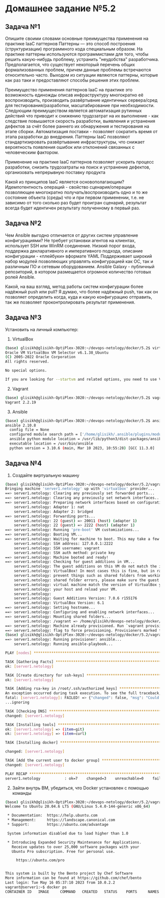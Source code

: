 # Домашнее задание №5.2
## Задача №1
Опишите своими словами основные преимущества применения на практике IaaC паттернов
Паттерны — это способ построения (структуризации) программного кода специальным образом. На практике паттерны используются программистами для того, чтобы решить какую-нибудь проблему, устранить "неудобства" разработчика. Предполагается, что существует некоторый перечень общих формализованных проблем, причем данные проблемы встречаются относительно часто. Выходом из ситуации являются паттерны, которые как раз таки и предоставляют способы решения этих проблем.

Преимущество применения паттернов IaaС на практике это возможность единожды описав инфраструктуру многократно её воспроизводить, производить развёртывние идентичных сервера/сред для тестирования/разработки, масштабирование при необходимости. Следующим преимуществом является автоматизация рутинных действий что приводит к снижению трудозатрат на их выполнение - как следствие повышается скорость разработки, выявления и устранения дефектов за счёт более раннего их обнаружения и тестирования на этапе сборки. Автоматизация поставки - позволяет сократить время от этапа разработки до внедрения. Паттерны IaaC позволяют стандартизировать развёртывание инфраструктуры, что снижает вероятность появления ошибок или отклонений связанных с человеческим фактором.

Применение на практике IaaC паттернов позволяет ускорить процесс разработки, снизить трудозатраты на поиск и устранение дефектов, организовать непрерывную поставку продукта

Какой из принципов IaaC является основополагающим?
Идемпотентность операций - свойство сценария/операции позволяющее многократно получать/воспроизводить одно и то же состояние объекта (среды) что и при первом применении, т.е. не зависимо от того сколько раз будет проигран сценарий, результат всегда будет идентичен результату полученному в первый раз.

## Задача №2
Чем Ansible выгодно отличается от других систем управление конфигурациями?
Не требует установки агентов на клиентах, использует SSH или WinRM соединение. Низкий порог входа, поддержка декларативного и императивного подхода, описание конфигурации - «плейбуки» вформате YAML Поддерживает широкий набор модулей позволяющих управлять конфигурацией как ОС, так и различным ПО и сетевым оборудованием. Ansible Galaxy - публичный репозиторий, в котором размещается огромное количество готовых ролей Ansible.

Какой, на ваш взгляд, метод работы систем конфигурации более надёжный push или pull?
Я думаю, что более надёжный push, так как он позволяет определить когда, куда и какую конфигурацию отправить, так же позволяет проконтролировать результат применения.

## Задача №3
Установить на личный компьютер:
1. VirtualBox

```sh
(base) glisikh@glisikh-OptiPlex-3020:~/devops-netology/docker/5.2$ virtualbox --help
Oracle VM VirtualBox VM Selector v6.1.38_Ubuntu
(C) 2005-2022 Oracle Corporation
All rights reserved.

No special options.

If you are looking for --startvm and related options, you need to use VirtualBoxVM.
```
2. Vagrant
```sh
(base) glisikh@glisikh-OptiPlex-3020:~/devops-netology/docker/5.2$ vagrant --version
Vagrant 2.2.19
```
3. Ansible
```sh
(base) glisikh@glisikh-OptiPlex-3020:~/devops-netology/docker/5.2$ ansible --version
ansible 2.10.8
  config file = None
  configured module search path = ['/home/glisikh/.ansible/plugins/modules', '/usr/share/ansible/plugins/modules']
  ansible python module location = /usr/lib/python3/dist-packages/ansible
  executable location = /usr/bin/ansible
  python version = 3.10.6 (main, Mar 10 2023, 10:55:28) [GCC 11.3.0]
```

## Задача №4
1. Создайте виртуальную машину
```sh
(base) glisikh@glisikh-OptiPlex-3020:~/devops-netology/docker/5.2/vagrant$ vagrant up
Bringing machine 'server1.netology' up with 'virtualbox' provider...
==> server1.netology: Clearing any previously set forwarded ports...
==> server1.netology: Clearing any previously set network interfaces...
==> server1.netology: Preparing network interfaces based on configuration...
    server1.netology: Adapter 1: nat
    server1.netology: Adapter 2: bridged
==> server1.netology: Forwarding ports...
    server1.netology: 22 (guest) => 20011 (host) (adapter 1)
    server1.netology: 22 (guest) => 2222 (host) (adapter 1)
==> server1.netology: Running 'pre-boot' VM customizations...
==> server1.netology: Booting VM...
==> server1.netology: Waiting for machine to boot. This may take a few minutes...
    server1.netology: SSH address: 127.0.0.1:2222
    server1.netology: SSH username: vagrant
    server1.netology: SSH auth method: private key
==> server1.netology: Machine booted and ready!
==> server1.netology: Checking for guest additions in VM...
    server1.netology: The guest additions on this VM do not match the installed version of
    server1.netology: VirtualBox! In most cases this is fine, but in rare cases it can
    server1.netology: prevent things such as shared folders from working properly. If you see
    server1.netology: shared folder errors, please make sure the guest additions within the
    server1.netology: virtual machine match the version of VirtualBox you have installed on
    server1.netology: your host and reload your VM.
    server1.netology: 
    server1.netology: Guest Additions Version: 7.0.6 r155176
    server1.netology: VirtualBox Version: 6.1
==> server1.netology: Setting hostname...
==> server1.netology: Configuring and enabling network interfaces...
==> server1.netology: Mounting shared folders...
    server1.netology: /vagrant => /home/glisikh/devops-netology/docker/5.2/vagrant
==> server1.netology: Machine already provisioned. Run `vagrant provision` or use the `--provision`
==> server1.netology: flag to force provisioning. Provisioners marked to run always will still run.
(base) glisikh@glisikh-OptiPlex-3020:~/devops-netology/docker/5.2/vagrant$ vagrant provision
==> server1.netology: Running provisioner: ansible...
    server1.netology: Running ansible-playbook...

PLAY [nodes] *******************************************************************

TASK [Gathering Facts] *********************************************************
ok: [server1.netology]

TASK [Create directory for ssh-keys] *******************************************
ok: [server1.netology]

TASK [Adding rsa-key in /root/.ssh/authorized_keys] ****************************
An exception occurred during task execution. To see the full traceback, use -vvv. The error was: If you are using a module and expect the file to exist on the remote, see the remote_src option
fatal: [server1.netology]: FAILED! => {"changed": false, "msg": "Could not find or access '~/.ssh/id_rsa.pub' on the Ansible Controller.\nIf you are using a module and expect the file to exist on the remote, see the remote_src option"}
...ignoring

TASK [Checking DNS] ************************************************************
changed: [server1.netology]

TASK [Installing tools] ********************************************************
ok: [server1.netology] => (item=git)
ok: [server1.netology] => (item=curl)

TASK [Installing docker] *******************************************************

changed: [server1.netology]

TASK [Add the current user to docker group] ************************************
changed: [server1.netology]

PLAY RECAP *********************************************************************
server1.netology           : ok=7    changed=3    unreachable=0    failed=0    skipped=0    rescued=0    ignored=1
```
2. Зайти внутрь ВМ, убедиться, что Docker установлен с помощью команды
```sh
(base) glisikh@glisikh-OptiPlex-3020:~/devops-netology/docker/5.2/vagrant$ vagrant ssh
Welcome to Ubuntu 20.04.6 LTS (GNU/Linux 5.4.0-144-generic x86_64)

 * Documentation:  https://help.ubuntu.com
 * Management:     https://landscape.canonical.com
 * Support:        https://ubuntu.com/advantage

 System information disabled due to load higher than 1.0

 * Introducing Expanded Security Maintenance for Applications.
   Receive updates to over 25,000 software packages with your
   Ubuntu Pro subscription. Free for personal use.

     https://ubuntu.com/pro


This system is built by the Bento project by Chef Software
More information can be found at https://github.com/chef/bento
Last login: Tue May 16 05:37:10 2023 from 10.0.2.2
vagrant@server1:~$ docker ps
CONTAINER ID   IMAGE     COMMAND   CREATED   STATUS    PORTS     NAMES
```
